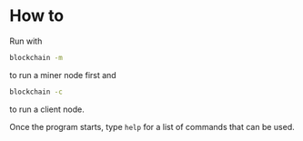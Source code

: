 # How to

Run with

```bash
blockchain -m
```

to run a miner node first and

``` bash
blockchain -c
```

to run a client node.

Once the program starts, type `help` for a list of commands that can be used.
